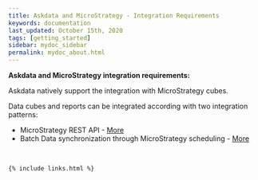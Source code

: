 ```yaml
---
title: Askdata and MicroStrategy - Integration Requirements
keywords: documentation
last_updated: October 15th, 2020
tags: [getting_started]
sidebar: mydoc_sidebar
permalink: mydoc_about.html
---
```


**Askdata and MicroStrategy integration requirements:**

Askdata natively support the integration with MicroStrategy cubes.

Data cubes and reports can be integrated according with two integration patterns:


* MicroStrategy REST API - [More](/docs/microstrategy-rest-api-integration)
* Batch Data synchronization through MicroStrategy scheduling - [More](/docs/microstrategy-batch-integration)

‍



    {% include links.html %}

    